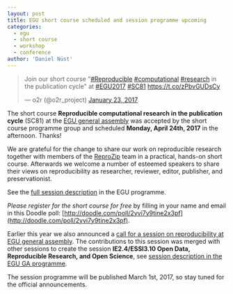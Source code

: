 ```yaml
---
layout: post
title: EGU short course scheduled and session programme upcoming
categories:
  - egu
  - short course
  - workshop
  - conference
author: 'Daniel Nüst'
---
```


<blockquote class="twitter-tweet" data-lang="en"><p lang="en" dir="ltr">Join our short course &quot;<a href="https://twitter.com/hashtag/Reproducible?src=hash">#Reproducible</a> <a href="https://twitter.com/hashtag/computational?src=hash">#computational</a> <a href="https://twitter.com/hashtag/research?src=hash">#research</a> in the publication cycle&quot; at <a href="https://twitter.com/hashtag/EGU2017?src=hash">#EGU2017</a> <a href="https://twitter.com/hashtag/SC81?src=hash">#SC81</a> <a href="https://t.co/zPbvGUDsCy">https://t.co/zPbvGUDsCy</a></p>&mdash; o2r (@o2r_project) <a href="https://twitter.com/o2r_project/status/823508737809858560">January 23, 2017</a></blockquote>
<script async src="//platform.twitter.com/widgets.js" charset="utf-8"></script>

The short course **Reproducible computational research in the publication cycle** (SC81) at the [EGU general assembly](http://www.egu2017.eu/) was accepted by the short course programme group and scheduled **Monday, April 24th, 2017** in the afternoon. Thanks!

We are grateful for the change to share our work on reproducible research together with members of the [ReproZip](https://www.reprozip.org/) team in a practical, hands-on short course.
Afterwards we welcome a number of esteemed speakers to share their views <!--more-->on reproducibility as researcher, reviewer, editor, publisher, and preservationist.

See the [full session description](http://meetingorganizer.copernicus.org/EGU2017/session/25726) in the EGU programme.

_Please register for the short course for free_ by filling in your name and email in this Doodle poll: [http://doodle.com/poll/2yvi7y9tine2x3pf](http://doodle.com/poll/2yvi7y9tine2x3pf).

Earlier this year we also announced a [call for a session on reproducibility at EGU general assembly](/2016/11/09/egu-ga-session-call/).
The contributions to this session was merged with other sessions to create the session **IE2.4/ESSI3.10 Open Data, Reproducible Research, and Open Science**, see [session description in the EGU GA programme](http://meetingorganizer.copernicus.org/EGU2017/session/23924).

The session programme will be published March 1st, 2017, so stay tuned for the official announcements.
